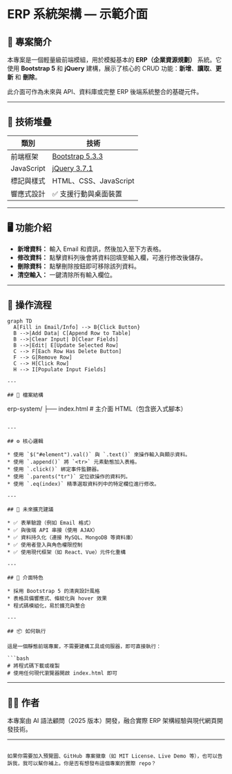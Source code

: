 # ERP 系統架構 — 示範介面

## 📌 專案簡介

本專案是一個輕量級前端模組，用於模擬基本的 **ERP（企業資源規劃）** 系統。它使用 **Bootstrap 5** 和 **jQuery** 建構，展示了核心的 CRUD 功能：**新增**、**讀取**、**更新** 和 **刪除**。

此介面可作為未來與 API、資料庫或完整 ERP 後端系統整合的基礎元件。

---

## 🧱 技術堆疊

| 類別         | 技術                                          |
|--------------|-----------------------------------------------|
| 前端框架     | [Bootstrap 5.3.3](https://getbootstrap.com)    |
| JavaScript   | [jQuery 3.7.1](https://jquery.com)            |
| 標記與樣式   | HTML、CSS、JavaScript                         |
| 響應式設計   | ✅ 支援行動與桌面裝置                         |

---

## 🖥️ 功能介紹

- **新增資料：** 輸入 Email 和資訊，然後加入至下方表格。
- **修改資料：** 點擊資料列後會將資料回填至輸入欄，可進行修改後儲存。
- **刪除資料：** 點擊刪除按鈕即可移除該列資料。
- **清空輸入：** 一鍵清除所有輸入欄位。

---

## 🔁 操作流程

```mermaid
graph TD
  A[Fill in Email/Info] --> B{Click Button}
  B -->|Add Data| C[Append Row to Table]
  B -->|Clear Input| D[Clear Fields]
  B -->|Edit| E[Update Selected Row]
  C --> F[Each Row Has Delete Button]
  F --> G[Remove Row]
  C --> H[Click Row]
  H --> I[Populate Input Fields]

---

## 📁 檔案結構

```
erp-system/
├── index.html       # 主介面 HTML（包含嵌入式腳本）
```

---

## ⚙️ 核心邏輯

* 使用 `$("#element").val()` 與 `.text()` 來操作輸入與顯示資料。
* 使用 `.append()` 將 `<tr>` 元素動態加入表格。
* 使用 `.click()` 綁定事件監聽器。
* 使用 `.parents("tr")` 定位欲操作的資料列。
* 使用 `.eq(index)` 精準選取資料列中的特定欄位進行修改。

---

## 🚀 未來擴充建議

* ✅ 表單驗證（例如 Email 格式）
* ✅ 與後端 API 串接（使用 AJAX）
* ✅ 資料持久化（連接 MySQL、MongoDB 等資料庫）
* ✅ 使用者登入與角色權限控制
* ✅ 使用現代框架（如 React、Vue）元件化重構

---

## 📸 介面特色

* 採用 Bootstrap 5 的清爽設計風格
* 表格具備響應式、條紋化與 hover 效果
* 程式碼模組化，易於擴充與整合

---

## 📦 如何執行

這是一個靜態前端專案，不需要建構工具或伺服器，即可直接執行：

```bash
# 將程式碼下載或複製
# 使用任何現代瀏覽器開啟 index.html 即可
```

---

## 👨‍💻 作者

本專案由 AI 語法顧問（2025 版本）開發，融合實際 ERP 架構經驗與現代網頁開發技術。

---

```

如果你需要加入預覽圖、GitHub 專案徽章（如 MIT License、Live Demo 等），也可以告訴我，我可以幫你補上。你是否有想發布這個專案的實際 repo？
```

